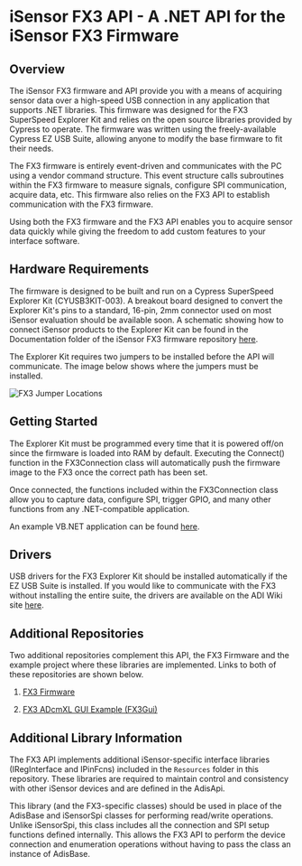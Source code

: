 # iSensor FX3 API - A .NET API for the iSensor FX3 Firmware

## Overview

The iSensor FX3 firmware and API provide you with a means of acquiring sensor data over a high-speed USB connection in any application that supports .NET libraries. This firmware was designed for the FX3 SuperSpeed Explorer Kit and relies on the open source libraries provided by Cypress to operate. The firmware was written using the freely-available Cypress EZ USB Suite, allowing anyone to modify the base firmware to fit their needs. 

The FX3 firmware is entirely event-driven and communicates with the PC using a vendor command structure. This event structure calls subroutines within the FX3 firmware to measure signals, configure SPI communication, acquire data, etc. This firmware also relies on the FX3 API to establish communication with the FX3 firmware. 

Using both the FX3 firmware and the FX3 API enables you to acquire sensor data quickly while giving the freedom to add custom features to your interface software. 

## Hardware Requirements

The firmware is designed to be built and run on a Cypress SuperSpeed Explorer Kit (CYUSB3KIT-003). A breakout board designed to convert the Explorer Kit's pins to a standard, 16-pin, 2mm connector used on most iSensor evaluation should be available soon. A schematic showing how to connect iSensor products to the Explorer Kit can be found in the Documentation folder of the iSensor FX3 firmware repository [here](https://github.com/juchong/iSensor-FX3-Firmware/tree/master/Documentation). 

The Explorer Kit requires two jumpers to be installed before the API will communicate. The image below shows where the jumpers must be installed.

 ![FX3 Jumper Locations](https://raw.githubusercontent.com/juchong/iSensor-FX3-Firmware/master/Documentation/pictures/JumperLocations.jpg)

## Getting Started

The Explorer Kit must be programmed every time that it is powered off/on since the firmware is loaded into RAM by default. Executing the Connect() function in the FX3Connection class will automatically push the firmware image to the FX3 once the correct path has been set. 

Once connected, the functions included within the FX3Connection class allow you to capture data, configure SPI, trigger GPIO, and many other functions from any .NET-compatible application.

An example VB.NET application can be found [here](https://github.com/juchong/FX3Gui). 

## Drivers

USB drivers for the FX3 Explorer Kit should be installed automatically if the EZ USB Suite is installed. If you would like to communicate with the FX3 without installing the entire suite, the drivers are available on the ADI Wiki site [here](https://wiki.analog.com/_media/resources/eval/user-guides/inertial-mems/fx3driver.zip).

## Additional Repositories

Two additional repositories complement this API, the FX3 Firmware and the example project where these libraries are implemented. Links to both of these repositories are shown below.

1. [FX3 Firmware](https://github.com/juchong/iSensor-FX3-Firmware)

2. [FX3 ADcmXL GUI Example (FX3Gui)](https://github.com/juchong/iSensor-ADcmXL-FX3Gui)

## Additional Library Information

The FX3 API implements additional iSensor-specific interface libraries (IRegInterface and IPinFcns) included in the `Resources` folder in this repository. These libraries are required to maintain control and consistency with other iSensor devices and are defined in the AdisApi. 

This library (and the FX3-specific classes) should be used in place of the AdisBase and iSensorSpi classes for performing read/write operations. Unlike iSensorSpi, this class includes all the connection and SPI setup functions defined internally. This allows the FX3 API to perform the device connection and enumeration operations without having to pass the class an instance of AdisBase. 
